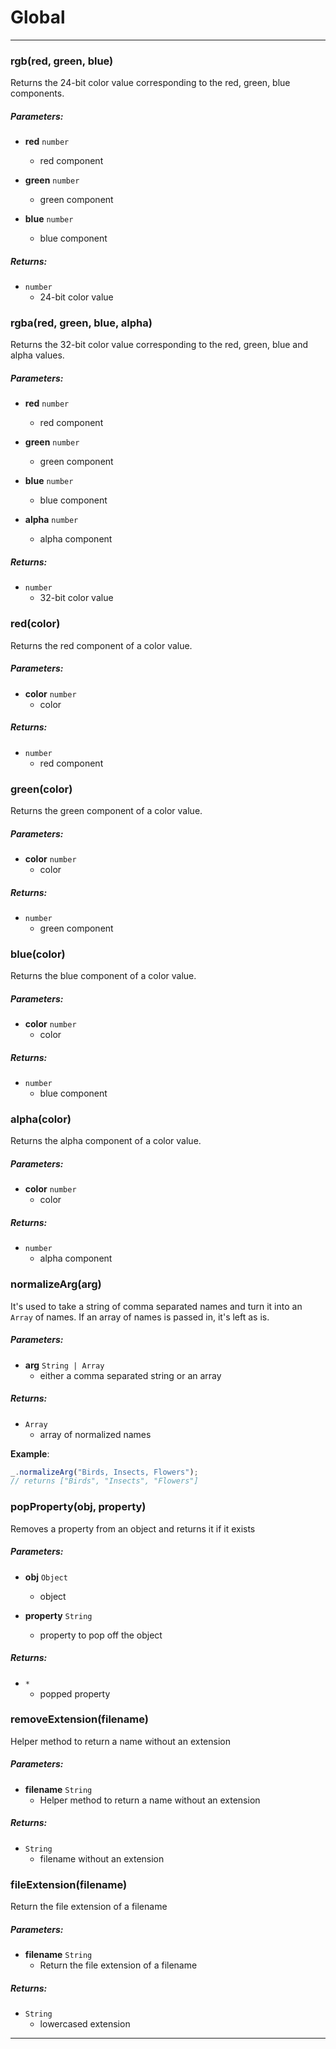 # Global





* * *

### rgb(red, green, blue) 

Returns the 24-bit color value corresponding to the red, green, blue
components.

##### Parameters:

* **red** `number`
  * red component

* **green** `number`
  * green component

* **blue** `number`
  * blue component

##### Returns: 
* `number`
  * 24-bit color value


### rgba(red, green, blue, alpha) 

Returns the 32-bit color value corresponding to the red, green, blue and
alpha values.

##### Parameters:

* **red** `number`
  * red component

* **green** `number`
  * green component

* **blue** `number`
  * blue component

* **alpha** `number`
  * alpha component

##### Returns: 
* `number`
  * 32-bit color value


### red(color) 

Returns the red component of a color value.

##### Parameters:

* **color** `number`
  * color

##### Returns: 
* `number`
  * red component


### green(color) 

Returns the green component of a color value.

##### Parameters:

* **color** `number`
  * color

##### Returns: 
* `number`
  * green component


### blue(color) 

Returns the blue component of a color value.

##### Parameters:

* **color** `number`
  * color

##### Returns: 
* `number`
  * blue component


### alpha(color) 

Returns the alpha component of a color value.

##### Parameters:

* **color** `number`
  * color

##### Returns: 
* `number`
  * alpha component


### normalizeArg(arg) 

It's used to take a string of comma separated names and turn it into an
`Array` of names. If an array of names is passed in, it's left as is.

##### Parameters:

* **arg** `String | Array`
  * either a comma separated string or an array

##### Returns: 
* `Array`
  * array of normalized names

**Example**:
```js
_.normalizeArg("Birds, Insects, Flowers");
// returns ["Birds", "Insects", "Flowers"]
```


### popProperty(obj, property) 

Removes a property from an object and returns it if it exists

##### Parameters:

* **obj** `Object`
  * object

* **property** `String`
  * property to pop off the object

##### Returns: 
* `*`
  * popped property


### removeExtension(filename) 

Helper method to return a name without an extension

##### Parameters:

* **filename** `String`
  * Helper method to return a name without an extension

##### Returns: 
* `String`
  * filename without an extension


### fileExtension(filename) 

Return the file extension of a filename

##### Parameters:

* **filename** `String`
  * Return the file extension of a filename

##### Returns: 
* `String`
  * lowercased extension



* * *










